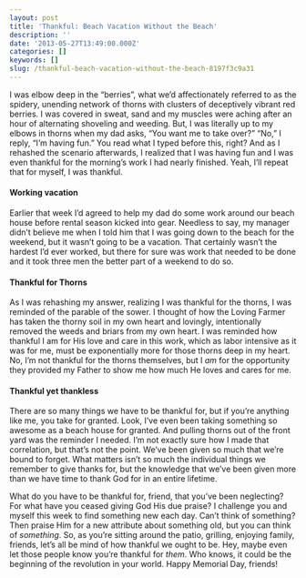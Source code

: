 ```yaml
---
layout: post
title: 'Thankful: Beach Vacation Without the Beach'
description: ''
date: '2013-05-27T13:49:00.000Z'
categories: []
keywords: []
slug: /thankful-beach-vacation-without-the-beach-8197f3c9a31
---
```


I was elbow deep in the “berries”, what we’d affectionately referred to as the spidery, unending network of thorns with clusters of deceptively vibrant red berries. I was covered in sweat, sand and my muscles were aching after an hour of alternating shoveling and weeding. But, I was literally up to my elbows in thorns when my dad asks, “You want me to take over?” “No,” I reply, “I’m having fun.” You read what I typed before this, right? And as I rehashed the scenario afterwards, I realized that I was having fun and I was even thankful for the morning’s work I had nearly finished. Yeah, I’ll repeat that for myself, I was thankful.

#### Working vacation

Earlier that week I’d agreed to help my dad do some work around our beach house before rental season kicked into gear. Needless to say, my manager didn’t believe me when I told him that I was going down to the beach for the weekend, but it wasn’t going to be a vacation. That certainly wasn’t the hardest I’d ever worked, but there for sure was work that needed to be done and it took three men the better part of a weekend to do so.

#### Thankful for Thorns

As I was rehashing my answer, realizing I was thankful for the thorns, I was reminded of the parable of the sower. I thought of how the Loving Farmer has taken the thorny soil in my own heart and lovingly, intentionally removed the weeds and briars from my own heart. I was reminded how thankful I am for His love and care in this work, which as labor intensive as it was for me, must be exponentially more for those thorns deep in my heart. No, I’m not thankful for the thorns themselves, but I _am_ for the opportunity they provided my Father to show me how much He loves and cares for me.

#### Thankful yet thankless

There are so many things we have to be thankful for, but if you’re anything like me, you take for granted. Look, I’ve even been taking something so awesome as a beach house for granted. And pulling thorns out of the front yard was the reminder I needed. I’m not exactly sure how I made that correlation, but that’s not the point. We’ve been given so much that we’re bound to forget. What matters isn’t so much the individual things we remember to give thanks for, but the knowledge that we’ve been given more than we have time to thank God for in an entire lifetime.

What do you have to be thankful for, friend, that you’ve been neglecting? For what have you ceased giving God His due praise? I challenge you and myself this week to find something new each day. Can’t think of something? Then praise Him for a new attribute about something old, but you can think of _something_. So, as you’re sitting around the patio, grilling, enjoying family, friends, let’s all be mind of how thankful we ought to be. Hey, maybe even let those people know you’re thankful for _them_. Who knows, it could be the beginning of the revolution in your world. Happy Memorial Day, friends!